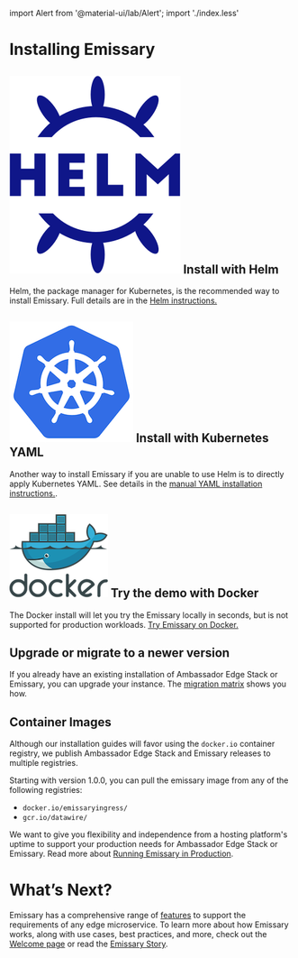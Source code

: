 import Alert from '@material-ui/lab/Alert';
import './index.less'

# Installing Emissary

## <img class="os-logo" src="../../images/helm-navy.png"/> Install with Helm

Helm, the package manager for Kubernetes, is the recommended way to install
Emissary. Full details are in the [Helm instructions.](helm/)

## <img class="os-logo" src="../../images/kubernetes.png"/> Install with Kubernetes YAML

Another way to install Emissary if you are unable to use Helm is to
directly apply Kubernetes YAML. See details in the
[manual YAML installation instructions.](yaml-install).

## <img class="os-logo" src="../../images/docker.png"/> Try the demo with Docker

The Docker install will let you try the Emissary locally in seconds,
but is not supported for production workloads. [Try Emissary on Docker.](docker/)

## Upgrade or migrate to a newer version

If you already have an existing installation of Ambassador Edge Stack or
Emissary, you can upgrade your instance. The [migration matrix](migration-matrix/)
shows you how.

## Container Images

Although our installation guides will favor using the `docker.io` container registry,
we publish Ambassador Edge Stack and Emissary releases to multiple registries.

Starting with version 1.0.0, you can pull the emissary image from any of the following registries:

- `docker.io/emissaryingress/`
- `gcr.io/datawire/`

We want to give you flexibility and independence from a hosting platform's uptime to support
your production needs for Ambassador Edge Stack or Emissary. Read more about
[Running Emissary in Production](../running).

# What’s Next?

Emissary has a comprehensive range of [features](/features/) to
support the requirements of any edge microservice. To learn more about how Emissary works, along with use cases, best practices, and more,
check out the [Welcome page](../../tutorials/getting-started) or read the [Emissary
Story](../../about/why-ambassador).
